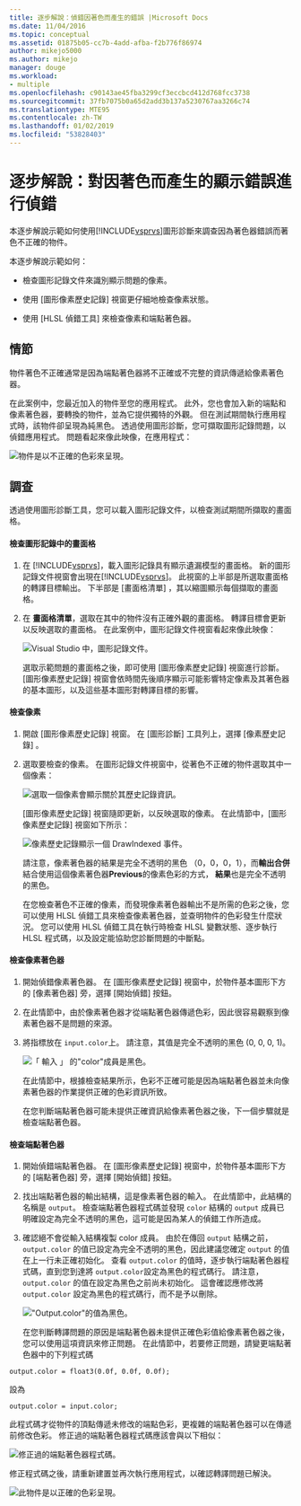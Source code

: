 ```yaml
---
title: 逐步解說：偵錯因著色而產生的錯誤 |Microsoft Docs
ms.date: 11/04/2016
ms.topic: conceptual
ms.assetid: 01875b05-cc7b-4add-afba-f2b776f86974
author: mikejo5000
ms.author: mikejo
manager: douge
ms.workload:
- multiple
ms.openlocfilehash: c90143ae45fba3299cf3eccbcd412d768fcc3738
ms.sourcegitcommit: 37fb7075b0a65d2add3b137a5230767aa3266c74
ms.translationtype: MTE95
ms.contentlocale: zh-TW
ms.lasthandoff: 01/02/2019
ms.locfileid: "53828403"
---
```

# <a name="walkthrough-debugging-rendering-errors-due-to-shading"></a>逐步解說：對因著色而產生的顯示錯誤進行偵錯
本逐步解說示範如何使用[!INCLUDE[vsprvs](../../code-quality/includes/vsprvs_md.md)]圖形診斷來調查因為著色器錯誤而著色不正確的物件。  
  
 本逐步解說示範如何：  
  
-   檢查圖形記錄文件來識別顯示問題的像素。  
  
-   使用 [圖形像素歷史記錄]  視窗更仔細地檢查像素狀態。  
  
-   使用 [HLSL 偵錯工具]  來檢查像素和端點著色器。  
  
## <a name="scenario"></a>情節  
 物件著色不正確通常是因為端點著色器將不正確或不完整的資訊傳遞給像素著色器。  
  
 在此案例中，您最近加入的物件至您的應用程式。 此外，您也會加入新的端點和像素著色器，要轉換的物件，並為它提供獨特的外觀。 但在測試期間執行應用程式時，該物件卻呈現為純黑色。 透過使用圖形診斷，您可擷取圖形記錄問題，以偵錯應用程式。 問題看起來像此映像，在應用程式：  
  
 ![物件是以不正確的色彩來呈現。](media/gfx_diag_demo_render_error_shader_problem.png "gfx_diag_demo_render_error_shader_problem")  
  
## <a name="investigation"></a>調查  
 透過使用圖形診斷工具，您可以載入圖形記錄文件，以檢查測試期間所擷取的畫面格。  
  
#### <a name="to-examine-a-frame-in-a-graphics-log"></a>檢查圖形記錄中的畫面格  
   
1. 在  [!INCLUDE[vsprvs](../../code-quality/includes/vsprvs_md.md)]，載入圖形記錄具有顯示遺漏模型的畫面格。 新的圖形記錄文件視窗會出現在[!INCLUDE[vsprvs](../../code-quality/includes/vsprvs_md.md)]。 此視窗的上半部是所選取畫面格的轉譯目標輸出。 下半部是 [畫面格清單] ，其以縮圖顯示每個擷取的畫面格。  
  
2. 在 **畫面格清單**，選取在其中的物件沒有正確外觀的畫面格。 轉譯目標會更新以反映選取的畫面格。 在此案例中，圖形記錄文件視窗看起來像此映像：  
  
    ![Visual Studio 中，圖形記錄文件。](media/gfx_diag_demo_render_error_shader_step_1.png "gfx_diag_demo_render_error_shader_step_1")  
  
   選取示範問題的畫面格之後，即可使用 [圖形像素歷史記錄]  視窗進行診斷。 [圖形像素歷史記錄]  視窗會依時間先後順序顯示可能影響特定像素及其著色器的基本圖形，以及這些基本圖形對轉譯目標的影響。  
  
#### <a name="to-examine-a-pixel"></a>檢查像素  
  
1. 開啟 [圖形像素歷史記錄]  視窗。 在 [圖形診斷]  工具列上，選擇 [像素歷史記錄] 。  
  
2. 選取要檢查的像素。 在圖形記錄文件視窗中，從著色不正確的物件選取其中一個像素：  
  
    ![選取一個像素會顯示關於其歷史記錄資訊。](media/gfx_diag_demo_render_error_shader_step_2.png "gfx_diag_demo_render_error_shader_step_2")  
  
    [圖形像素歷史記錄]  視窗隨即更新，以反映選取的像素。 在此情節中，[圖形像素歷史記錄]  視窗如下所示：  
  
    ![像素歷史記錄顯示一個 DrawIndexed 事件。](media/gfx_diag_demo_render_error_shader_step_3.png "gfx_diag_demo_render_error_shader_step_3")  
  
    請注意，像素著色器的結果是完全不透明的黑色 （0，0，0，1），而**輸出合併**結合使用這個像素著色器**Previous**的像素色彩的方式， **結果**也是完全不透明的黑色。  
  
   在您檢查著色不正確的像素，而發現像素著色器輸出不是所需的色彩之後，您可以使用 HLSL 偵錯工具來檢查像素著色器，並查明物件的色彩發生什麼狀況。 您可以使用 HLSL 偵錯工具在執行時檢查 HLSL 變數狀態、逐步執行 HLSL 程式碼，以及設定能協助您診斷問題的中斷點。  
  
#### <a name="to-examine-the-pixel-shader"></a>檢查像素著色器  
  
1. 開始偵錯像素著色器。 在 [圖形像素歷史記錄]  視窗中，於物件基本圖形下方的 [像素著色器] 旁，選擇 [開始偵錯]  按鈕。  
  
2. 在此情節中，由於像素著色器才從端點著色器傳遞色彩，因此很容易觀察到像素著色器不是問題的來源。  
  
3. 將指標放在 `input.color`上。 請注意，其值是完全不透明的黑色 (0, 0, 0, 1)。  
  
    ![「 輸入 」 的"color"成員是黑色。](media/gfx_diag_demo_render_error_shader_step_5.png "gfx_diag_demo_render_error_shader_step_5")  
  
    在此情節中，根據檢查結果所示，色彩不正確可能是因為端點著色器並未向像素著色器的作業提供正確的色彩資訊所致。  
  
   在您判斷端點著色器可能未提供正確資訊給像素著色器之後，下一個步驟就是檢查端點著色器。  
  
#### <a name="to-examine-the-vertex-shader"></a>檢查端點著色器  
  
1. 開始偵錯端點著色器。 在 [圖形像素歷史記錄]  視窗中，於物件基本圖形下方的 [端點著色器] 旁，選擇 [開始偵錯]  按鈕。  
  
2. 找出端點著色器的輸出結構，這是像素著色器的輸入。 在此情節中，此結構的名稱是 `output`。 檢查端點著色器程式碼並發現 `color` 結構的 `output` 成員已明確設定為完全不透明的黑色，這可能是因為某人的偵錯工作所造成。  
  
3. 確認絕不會從輸入結構複製 color 成員。 由於在傳回 `output` 結構之前，`output.color` 的值已設定為完全不透明的黑色，因此建議您確定 `output` 的值在上一行未正確初始化。 查看 `output.color` 的值時，逐步執行端點著色器程式碼，直到您到達將 `output.color`設定為黑色的程式碼行。 請注意， `output.color` 的值在設定為黑色之前尚未初始化。 這會確認應修改將 `output.color` 設定為黑色的程式碼行，而不是予以刪除。  
  
    !["Output.color"的值為黑色。](media/gfx_diag_demo_render_error_shader_step_7.png "gfx_diag_demo_render_error_shader_step_7")  
  
   在您判斷轉譯問題的原因是端點著色器未提供正確色彩值給像素著色器之後，您可以使用這項資訊來修正問題。 在此情節中，若要修正問題，請變更端點著色器中的下列程式碼  
  
```hlsl  
output.color = float3(0.0f, 0.0f, 0.0f);  
```  
  
 設為  
  
```hlsl  
output.color = input.color;  
```  
  
 此程式碼才從物件的頂點傳遞未修改的端點色彩，更複雜的端點著色器可以在傳遞前修改色彩。 修正過的端點著色器程式碼應該會與以下相似：  
  
 ![修正過的端點著色器程式碼。](media/gfx_diag_demo_render_error_shader_step_8.png "gfx_diag_demo_render_error_shader_step_8")  
  
 修正程式碼之後，請重新建置並再次執行應用程式，以確認轉譯問題已解決。  
  
 ![此物件是以正確的色彩呈現。](media/gfx_diag_demo_render_error_shader_resolution.png "gfx_diag_demo_render_error_shader_resolution")
